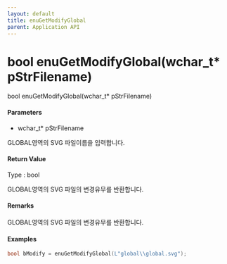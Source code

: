 ```yaml
---
layout: default
title: enuGetModifyGlobal
parent: Application API
---
```

# bool enuGetModifyGlobal\(wchar\_t\* pStrFilename\)

bool enuGetModifyGlobal\(wchar\_t\* pStrFilename\)

#### Parameters

* wchar\_t\* pStrFilename

GLOBAL영역의 SVG 파일이름을 입력합니다.

#### Return Value

Type : bool

GLOBAL영역의 SVG 파일의 변경유무를 반환합니다.

#### Remarks

GLOBAL영역의 SVG 파일의 변경유무를 반환합니다.

#### Examples

```cpp
bool bModify = enuGetModifyGlobal(L"global\\global.svg");
```



